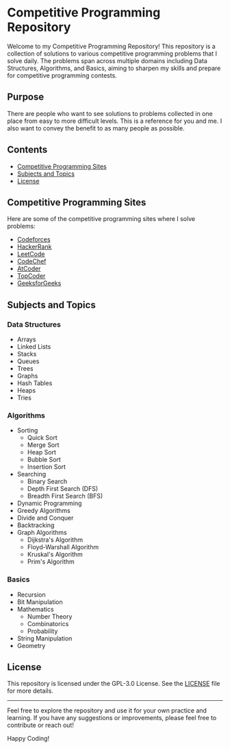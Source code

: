 # Competitive Programming Repository

Welcome to my Competitive Programming Repository! This repository is a collection of solutions to various competitive programming problems that I solve daily. The problems span across multiple domains including Data Structures, Algorithms, and Basics, aiming to sharpen my skills and prepare for competitive programming contests.

## Purpose

There are people who want to see solutions to problems collected in one place from easy to more difficult levels. This is a reference for you and me. I also want to convey the benefit to as many people as possible.

## Contents

- [Competitive Programming Sites](#competitive-programming-sites)
- [Subjects and Topics](#subjects-and-topics)
- [License](#license)

## Competitive Programming Sites

Here are some of the competitive programming sites where I solve problems:

- [Codeforces](https://codeforces.com/)
- [HackerRank](https://www.hackerrank.com/)
- [LeetCode](https://leetcode.com/)
- [CodeChef](https://www.codechef.com/)
- [AtCoder](https://atcoder.jp/)
- [TopCoder](https://www.topcoder.com/)
- [GeeksforGeeks](https://www.geeksforgeeks.org/)

## Subjects and Topics

### Data Structures

- Arrays
- Linked Lists
- Stacks
- Queues
- Trees
- Graphs
- Hash Tables
- Heaps
- Tries

### Algorithms

- Sorting
  - Quick Sort
  - Merge Sort
  - Heap Sort
  - Bubble Sort
  - Insertion Sort
- Searching
  - Binary Search
  - Depth First Search (DFS)
  - Breadth First Search (BFS)
- Dynamic Programming
- Greedy Algorithms
- Divide and Conquer
- Backtracking
- Graph Algorithms
  - Dijkstra's Algorithm
  - Floyd-Warshall Algorithm
  - Kruskal's Algorithm
  - Prim's Algorithm

### Basics

- Recursion
- Bit Manipulation
- Mathematics
  - Number Theory
  - Combinatorics
  - Probability
- String Manipulation
- Geometry

## License

This repository is licensed under the GPL-3.0 License. See the [LICENSE](LICENSE) file for more details.

---

Feel free to explore the repository and use it for your own practice and learning. If you have any suggestions or improvements, please feel free to contribute or reach out!

Happy Coding!
